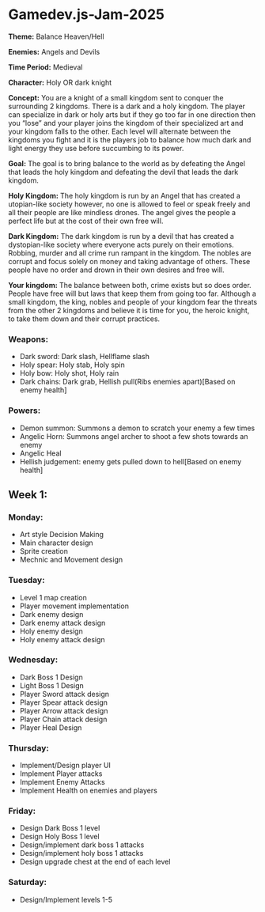 # Gamedev.js-Jam-2025

**Theme:** Balance Heaven/Hell

**Enemies:** Angels and Devils

**Time Period:** Medieval

**Character:** Holy OR dark knight

**Concept:** You are a knight of a small kingdom sent to conquer the surrounding 2 kingdoms. There is a dark and a holy kingdom. The player can specialize in dark or holy arts but if they go too far in one direction then you “lose” and your player joins the kingdom of their specialized art and your kingdom falls to the other. Each level will alternate between the kingdoms you fight and it is the players job to balance how much dark and light energy they use before succumbing to its power.

**Goal:** The goal is to bring balance to the world as by defeating the Angel that leads the holy kingdom and defeating the devil that leads the dark kingdom.

**Holy Kingdom:** The holy kingdom is run by an Angel that has created a utopian-like society however, no one is allowed to feel or speak freely and all their people are like mindless drones. The angel gives the people a perfect life but at the cost of their own free will.

**Dark Kingdom:** The dark kingdom is run by a devil that has created a dystopian-like society where everyone acts purely on their emotions. Robbing, murder and all crime run rampant in the kingdom. The nobles are corrupt and focus solely on money and taking advantage of others. These people have no order and drown in their own desires and free will. 

**Your kingdom:** The balance between both, crime exists but so does order. People have free will but laws that keep them from going too far. Although a small kingdom, the king, nobles and people of your kingdom fear the threats from the other 2 kingdoms and believe it is time for you, the heroic knight, to take them down and their corrupt practices.

### Weapons: 
* Dark sword: Dark slash, Hellflame slash 
* Holy spear: Holy stab, Holy spin 
* Holy bow: Holy shot, Holy rain 
* Dark chains: Dark grab, Hellish pull(Ribs enemies apart)[Based on enemy health]

### Powers:  
* Demon summon: Summons a demon to scratch your enemy a few times
* Angelic Horn: Summons angel archer to shoot a few shots towards an enemy
* Angelic Heal
* Hellish judgement: enemy gets pulled down to hell[Based on enemy health]


## Week 1:

### Monday:
* Art style Decision Making
* Main character design
* Sprite creation
* Mechnic and Movement design
### Tuesday:
* Level 1 map creation
* Player movement implementation
* Dark enemy design
* Dark enemy attack design
* Holy enemy design
* Holy enemy attack design
### Wednesday:
* Dark Boss 1 Design
* Light Boss 1 Design
* Player Sword attack design
* Player Spear attack design
* Player Arrow attack design
* Player Chain attack design
* Player Heal Design
### Thursday:
* Implement/Design player UI
* Implement Player attacks
* Implement Enemy Attacks
* Implement Health on enemies and players
### Friday:
* Design Dark Boss 1 level
* Design Holy Boss 1 level
* Design/implement dark boss 1 attacks
* Design/implement holy boss 1 attacks
* Design upgrade chest at the end of each level
### Saturday:
* Design/Implement levels 1-5
